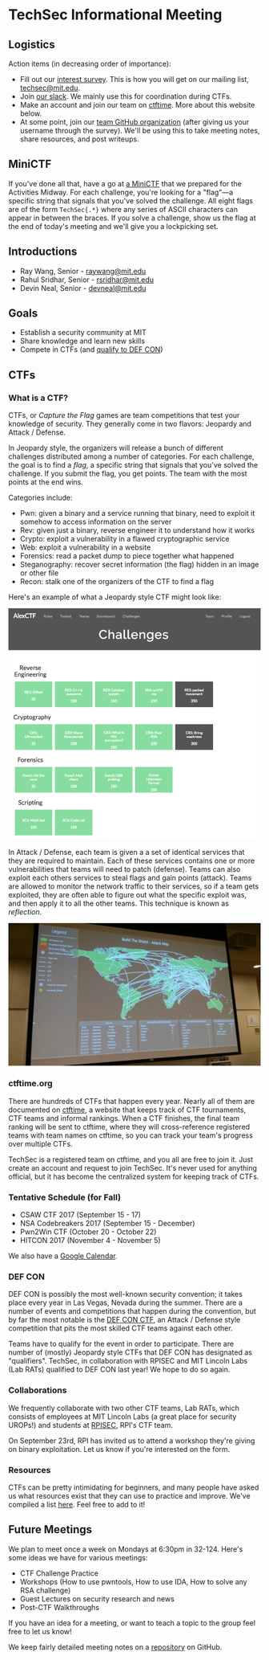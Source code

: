 # TechSec Informational Meeting

## Logistics

Action items (in decreasing order of importance):

* Fill out our [interest survey](https://goo.gl/forms/nPMJaSGRof6emGAf2). This is how you will get on our mailing list, techsec@mit.edu.
* Join [our slack](https://techsec-mit.slack.com/signup). We mainly use this for coordination during CTFs.
* Make an account and join our team on [ctftime](https://ctftime.org/team/24526). More about this website below.
* At some point, join our [team GitHub organization](https://github.com/TechSecCTF) (after giving us your username through the survey). We'll be using this to take meeting notes, share resources, and post writeups.

## MiniCTF

If you've done all that, have a go at [a MiniCTF](https://techsec.scripts.mit.edu/midway.pdf) that we prepared for the Activities Midway. For each challenge, you're looking for a "flag"—a specific string that signals that you've solved the challenge. All eight flags are of the form `TechSec{.*}` where any series of ASCII characters can appear in between the braces. If you solve a challenge, show us the flag at the end of today's meeting and we'll give you a lockpicking set.

## Introductions

* Ray Wang, Senior - raywang@mit.edu
* Rahul Sridhar, Senior - rsridhar@mit.edu
* Devin Neal, Senior - devneal@mit.edu

## Goals

* Establish a security community at MIT
* Share knowledge and learn new skills
* Compete in CTFs (and [qualify to DEF CON](https://legitbs.net/))


## CTFs

### What is a CTF?

CTFs, or *Capture the Flag* games are team competitions that test your knowledge of security. They generally come in two flavors: Jeopardy and Attack / Defense.

In Jeopardy style, the organizers will release a bunch of different challenges distributed among a number of categories. For each challenge, the goal is to find a *flag*, a specific string that signals that you've solved the challenge. If you submit the flag, you get points. The team with the most points at the end wins.

Categories include:

* Pwn: given a binary and a service running that binary, need to exploit it somehow to access information on the server
* Rev: given just a binary, reverse engineer it to understand how it works
* Crypto: exploit a vulnerability in a flawed cryptographic service
* Web: exploit a vulnerability in a website
* Forensics: read a packet dump to piece together what happened
* Steganography: recover secret information (the flag) hidden in an image or other file
* Recon: stalk one of the organizers of the CTF to find a flag


Here's an example of what a Jeopardy style CTF might look like:

![alt-text](jeopardy.png)

In Attack / Defense, each team is given a a set of identical services that they are required to maintain. Each of these services contains one or more vulnerabilities that teams will need to patch (defense). Teams can also exploit each others services to steal flags and gain points (attack). Teams are allowed to monitor the network traffic to their services, so if a team gets exploited, they are often able to figure out what the specific exploit was, and then apply it to all the other teams. This technique is known as *reflection*.

![alt-text](attack_defense.jpg)

### ctftime.org

There are hundreds of CTFs that happen every year. Nearly all of them are documented on [ctftime](http://ctftime.org), a website that keeps track of CTF tournaments, CTF teams and informal rankings. When a CTF finishes, the final team ranking will be sent to ctftime, where they will cross-reference registered teams with team names on ctftime, so you can track your team's progress over multiple CTFs.

TechSec is a registered team on ctftime, and you all are free to join it. Just create an account and request to join TechSec. It's never used for anything official, but it has become the centralized system for keeping track of CTFs.

### Tentative Schedule (for Fall)

* CSAW CTF 2017 (September 15 - 17)
* NSA Codebreakers 2017 (September 15 - December)
* Pwn2Win CTF (October 20 - October 22)
* HITCON 2017 (November 4 - November 5)

We also have a [Google Calendar](https://calendar.google.com/calendar/embed?src=60as1dh4pclfl3csbcs99sal4c%40group.calendar.google.com&ctz=America/New_York).

### DEF CON

DEF CON is possibly the most well-known security convention; it takes place every year in Las Vegas, Nevada during the summer. There are a number of events and competitions that happen during the convention, but by far the most notable is the [DEF CON CTF](https://legitbs.net/), an Attack / Defense style competition that pits the most skilled CTF teams against each other.

Teams have to qualify for the event in order to participate. There are number of (mostly) Jeopardy style CTFs that DEF CON has designated as "qualifiers". TechSec, in collaboration with RPISEC and MIT Lincoln Labs (Lab RATs) qualified to DEF CON last year! We hope to do so again.

### Collaborations

We frequently collaborate with two other CTF teams, Lab RATs, which consists of employees at MIT Lincoln Labs (a great place for security UROPs!) and students at [RPISEC](https://rpis.ec/), RPI's CTF team.

On September 23rd, RPI has invited us to attend a workshop they're giving on binary exploitation. Let us know if you're interested on the form.

### Resources

CTFs can be pretty intimidating for beginners, and many people have asked us what resources exist that they can use to practice and improve. We've compiled a list [here](https://github.com/TechSecCTF/resources/blob/master/Resources%20for%20CTFs.md). Feel free to add to it!

## Future Meetings

We plan to meet once a week on Mondays at 6:30pm in 32-124. Here's some ideas we have for various meetings:

* CTF Challenge Practice
* Workshops (How to use pwntools, How to use IDA, How to solve any RSA challenge)
* Guest Lectures on security research and news
* Post-CTF Walkthroughs

If you have an idea for a meeting, or want to teach a topic to the group feel free to let us know!

We keep fairly detailed meeting notes on a [repository](https://github.com/TechSecCTF/meeting_notes) on GitHub.

